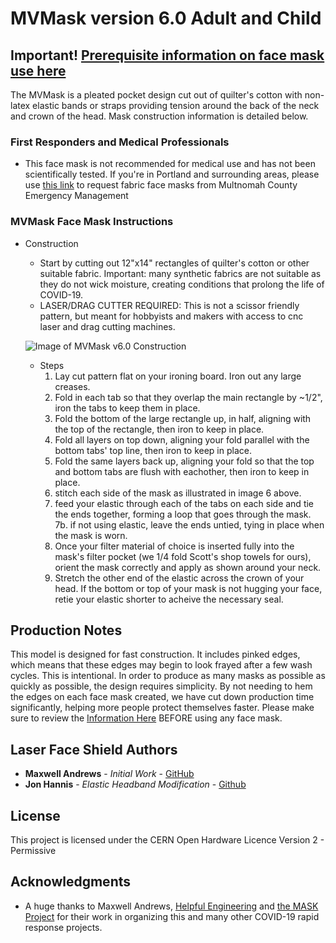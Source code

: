 # MVMask version 6.0 Adult and Child

## Important! [Prerequisite information on face mask use here](https://www.cdc.gov/coronavirus/2019-ncov/prevent-getting-sick/diy-cloth-face-coverings.html)

The MVMask is a pleated pocket design cut out of quilter's cotton with non-latex elastic bands or straps providing tension around the back of the neck and crown of the head. Mask construction information is detailed below.

### First Responders and Medical Professionals
* This face mask is not recommended for medical use and has not been scientifically tested. If you're in Portland and surrounding areas, please use [this link](https://multco.us/em/need-resources-multnomah-county-resource-request-form) to request fabric face masks from Multnomah County Emergency Management

### MVMask Face Mask Instructions

* Construction
  * Start by cutting out 12"x14" rectangles of quilter's cotton or other suitable fabric. Important: many synthetic fabrics are not suitable as they do not wick moisture, creating conditions that prolong the life of COVID-19. 
  * LASER/DRAG CUTTER REQUIRED: This is not a scissor friendly pattern, but meant for hobbyists and makers with access to cnc laser and drag cutting machines.
  
  ![Image of MVMask v6.0 Construction](MVMask.Instructions.png)
  * Steps
    1. Lay cut pattern flat on your ironing board. Iron out any large creases.  
	2. Fold in each tab so that they overlap the main rectangle by ~1/2", iron the tabs to keep them in place.
	3. Fold the bottom of the large rectangle up, in half, aligning with the top of the rectangle, then iron to keep in place. 
	4. Fold all layers on top down, aligning your fold parallel with the bottom tabs' top line, then iron to keep in place. 
	5. Fold the same layers back up, aligning your fold so that the top and bottom tabs are flush with eachother, then iron to keep in place.
    6. stitch each side of the mask as illustrated in image 6 above.
	7. feed your elastic through each of the tabs on each side and tie the ends together, forming a loop that goes through the mask.
	7b. if not using elastic, leave the ends untied, tying in place when the mask is worn.
	8. Once your filter material of choice is inserted fully into the mask's filter pocket (we 1/4 fold Scott's shop towels for ours), orient the mask correctly and apply as shown around your neck.
	9. Stretch the other end of the elastic across the crown of your head. If the bottom or top of your mask is not hugging your face, retie your elastic shorter to acheive the necessary seal.

## Production Notes 

This model is designed for fast construction. It includes pinked edges, which means that these edges may begin to look frayed after a few wash cycles. This is intentional. In order to produce as many masks as possible as quickly as possible, the design requires simplicity. By not needing to hem the edges on each face mask created, we have cut down production time significantly, helping more people protect themselves faster. Please make sure to review the [Information Here](https://www.cdc.gov/coronavirus/2019-ncov/prevent-getting-sick/diy-cloth-face-coverings.html) BEFORE using any face mask.

## Laser Face Shield Authors

* **Maxwell Andrews** - *Initial Work* - [GitHub](https://github.com/madmaxbr5)
* **Jon Hannis** - *Elastic Headband Modification* - [Github](https://github.com/jonhannis)

## License

This project is licensed under the CERN Open Hardware Licence Version 2 - Permissive

## Acknowledgments

* A huge thanks to Maxwell Andrews, [Helpful Engineering](https://helpfulengineering.org) and [the MASK Project](https://maskproject.tech) for their work in organizing this and many other COVID-19 rapid response projects.
